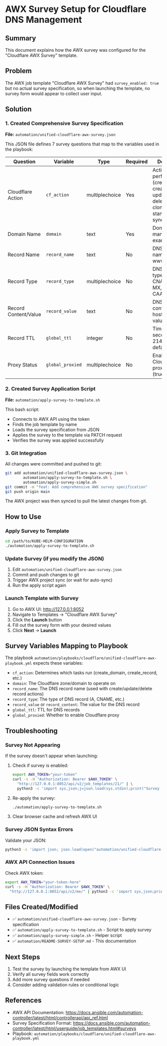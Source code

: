 # AWX Survey Setup for Cloudflare DNS Management

## Summary

This document explains how the AWX survey was configured for the "Cloudflare AWX Survey" template.

## Problem

The AWX job template "Cloudflare AWX Survey" had `survey_enabled: true` but no actual survey specification, so when launching the template, no survey form would appear to collect user input.

## Solution

### 1. Created Comprehensive Survey Specification

**File:** `automation/unified-cloudflare-awx-survey.json`

This JSON file defines 7 survey questions that map to the variables used in the playbook:

| Question | Variable | Type | Required | Description |
|----------|----------|------|----------|-------------|
| Cloudflare Action | `cf_action` | multiplechoice | Yes | Action to perform (create_domain, create_record, update_record, delete_record, clone_record, standardize, sync) |
| Domain Name | `domain` | text | Yes | Domain to manage (e.g., example.com) |
| Record Name | `record_name` | text | No | DNS record name (e.g., www, api, @) |
| Record Type | `record_type` | multiplechoice | No | DNS record type (A, AAAA, CNAME, TXT, MX, SRV, NS, CAA) |
| Record Content/Value | `record_value` | text | No | DNS record content (IP, hostname, text value) |
| Record TTL | `global_ttl` | integer | No | Time to Live in seconds (1-2147483647, default: 3600) |
| Proxy Status | `global_proxied` | multiplechoice | No | Enable Cloudflare proxy (true/false) |

### 2. Created Survey Application Script

**File:** `automation/apply-survey-to-template.sh`

This bash script:
- Connects to AWX API using the token
- Finds the job template by name
- Loads the survey specification from JSON
- Applies the survey to the template via PATCH request
- Verifies the survey was applied successfully

### 3. Git Integration

All changes were committed and pushed to git:

```bash
git add automation/unified-cloudflare-awx-survey.json \
        automation/apply-survey-to-template.sh \
        automation/apply-survey-simple.sh
git commit -m "feat: Add comprehensive AWX survey specification"
git push origin main
```

The AWX project was then synced to pull the latest changes from git.

## How to Use

### Apply Survey to Template

```bash
cd /path/to/KUBE-HELM-CONFIGURATION
./automation/apply-survey-to-template.sh
```

### Update Survey (if you modify the JSON)

1. Edit `automation/unified-cloudflare-awx-survey.json`
2. Commit and push changes to git
3. Trigger AWX project sync (or wait for auto-sync)
4. Run the apply script again

### Launch Template with Survey

1. Go to AWX UI: http://127.0.0.1:8052
2. Navigate to Templates → "Cloudflare AWX Survey"
3. Click the **Launch** button
4. Fill out the survey form with your desired values
5. Click **Next** → **Launch**

## Survey Variables Mapping to Playbook

The playbook `automation/playbooks/cloudflare/unified-cloudflare-awx-playbook.yml` expects these variables:

- `cf_action`: Determines which tasks run (create_domain, create_record, etc.)
- `domain`: The Cloudflare zone/domain to operate on
- `record_name`: The DNS record name (used with create/update/delete record actions)
- `record_type`: The type of DNS record (A, CNAME, etc.)
- `record_value` or `record_content`: The value for the DNS record
- `global_ttl`: TTL for DNS records
- `global_proxied`: Whether to enable Cloudflare proxy

## Troubleshooting

### Survey Not Appearing

If the survey doesn't appear when launching:

1. Check if survey is enabled:
   ```bash
   export AWX_TOKEN="your-token"
   curl -s -H "Authorization: Bearer $AWX_TOKEN" \
     "http://127.0.0.1:8052/api/v2/job_templates/21/" | \
     python3 -c 'import sys,json;j=json.load(sys.stdin);print("Survey Enabled:", j.get("survey_enabled"))'
   ```

2. Re-apply the survey:
   ```bash
   ./automation/apply-survey-to-template.sh
   ```

3. Clear browser cache and refresh AWX UI

### Survey JSON Syntax Errors

Validate your JSON:
```bash
python3 -c 'import json; json.load(open("automation/unified-cloudflare-awx-survey.json")); print("Valid JSON")'
```

### AWX API Connection Issues

Check AWX token:
```bash
export AWX_TOKEN="your-token-here"
curl -s -H "Authorization: Bearer $AWX_TOKEN" \
  "http://127.0.0.1:8052/api/v2/me/" | python3 -c 'import sys,json;print(json.load(sys.stdin).get("username", "Invalid token"))'
```

## Files Created/Modified

- ✅ `automation/unified-cloudflare-awx-survey.json` - Survey specification
- ✅ `automation/apply-survey-to-template.sh` - Script to apply survey
- ✅ `automation/apply-survey-simple.sh` - Helper script
- ✅ `automation/README-SURVEY-SETUP.md` - This documentation

## Next Steps

1. Test the survey by launching the template from AWX UI
2. Verify all survey fields work correctly
3. Add more survey questions if needed
4. Consider adding validation rules or conditional logic

## References

- AWX API Documentation: https://docs.ansible.com/automation-controller/latest/html/controllerapi/api_ref.html
- Survey Specification Format: https://docs.ansible.com/automation-controller/latest/html/userguide/job_templates.html#surveys
- Playbook: `automation/playbooks/cloudflare/unified-cloudflare-awx-playbook.yml`
